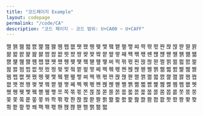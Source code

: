 ```yaml
---
title: "코드페이지 Example"
layout: codepage
permalink: "/code/CA"
description: "코드 페이지 - 코드 범위: U+CA00 ~ U+CAFF"
---
```


<span class="character">쨀</span>
<span class="character">쨁</span>
<span class="character">쨂</span>
<span class="character">쨃</span>
<span class="character">쨄</span>
<span class="character">쨅</span>
<span class="character">쨆</span>
<span class="character">쨇</span>
<span class="character">쨈</span>
<span class="character">쨉</span>
<span class="character">쨊</span>
<span class="character">쨋</span>
<span class="character">쨌</span>
<span class="character">쨍</span>
<span class="character">쨎</span>
<span class="character">쨏</span>
<span class="character">쨐</span>
<span class="character">쨑</span>
<span class="character">쨒</span>
<span class="character">쨓</span>
<span class="character">쨔</span>
<span class="character">쨕</span>
<span class="character">쨖</span>
<span class="character">쨗</span>
<span class="character">쨘</span>
<span class="character">쨙</span>
<span class="character">쨚</span>
<span class="character">쨛</span>
<span class="character">쨜</span>
<span class="character">쨝</span>
<span class="character">쨞</span>
<span class="character">쨟</span>
<span class="character">쨠</span>
<span class="character">쨡</span>
<span class="character">쨢</span>
<span class="character">쨣</span>
<span class="character">쨤</span>
<span class="character">쨥</span>
<span class="character">쨦</span>
<span class="character">쨧</span>
<span class="character">쨨</span>
<span class="character">쨩</span>
<span class="character">쨪</span>
<span class="character">쨫</span>
<span class="character">쨬</span>
<span class="character">쨭</span>
<span class="character">쨮</span>
<span class="character">쨯</span>
<span class="character">쨰</span>
<span class="character">쨱</span>
<span class="character">쨲</span>
<span class="character">쨳</span>
<span class="character">쨴</span>
<span class="character">쨵</span>
<span class="character">쨶</span>
<span class="character">쨷</span>
<span class="character">쨸</span>
<span class="character">쨹</span>
<span class="character">쨺</span>
<span class="character">쨻</span>
<span class="character">쨼</span>
<span class="character">쨽</span>
<span class="character">쨾</span>
<span class="character">쨿</span>
<span class="character">쩀</span>
<span class="character">쩁</span>
<span class="character">쩂</span>
<span class="character">쩃</span>
<span class="character">쩄</span>
<span class="character">쩅</span>
<span class="character">쩆</span>
<span class="character">쩇</span>
<span class="character">쩈</span>
<span class="character">쩉</span>
<span class="character">쩊</span>
<span class="character">쩋</span>
<span class="character">쩌</span>
<span class="character">쩍</span>
<span class="character">쩎</span>
<span class="character">쩏</span>
<span class="character">쩐</span>
<span class="character">쩑</span>
<span class="character">쩒</span>
<span class="character">쩓</span>
<span class="character">쩔</span>
<span class="character">쩕</span>
<span class="character">쩖</span>
<span class="character">쩗</span>
<span class="character">쩘</span>
<span class="character">쩙</span>
<span class="character">쩚</span>
<span class="character">쩛</span>
<span class="character">쩜</span>
<span class="character">쩝</span>
<span class="character">쩞</span>
<span class="character">쩟</span>
<span class="character">쩠</span>
<span class="character">쩡</span>
<span class="character">쩢</span>
<span class="character">쩣</span>
<span class="character">쩤</span>
<span class="character">쩥</span>
<span class="character">쩦</span>
<span class="character">쩧</span>
<span class="character">쩨</span>
<span class="character">쩩</span>
<span class="character">쩪</span>
<span class="character">쩫</span>
<span class="character">쩬</span>
<span class="character">쩭</span>
<span class="character">쩮</span>
<span class="character">쩯</span>
<span class="character">쩰</span>
<span class="character">쩱</span>
<span class="character">쩲</span>
<span class="character">쩳</span>
<span class="character">쩴</span>
<span class="character">쩵</span>
<span class="character">쩶</span>
<span class="character">쩷</span>
<span class="character">쩸</span>
<span class="character">쩹</span>
<span class="character">쩺</span>
<span class="character">쩻</span>
<span class="character">쩼</span>
<span class="character">쩽</span>
<span class="character">쩾</span>
<span class="character">쩿</span>
<span class="character">쪀</span>
<span class="character">쪁</span>
<span class="character">쪂</span>
<span class="character">쪃</span>
<span class="character">쪄</span>
<span class="character">쪅</span>
<span class="character">쪆</span>
<span class="character">쪇</span>
<span class="character">쪈</span>
<span class="character">쪉</span>
<span class="character">쪊</span>
<span class="character">쪋</span>
<span class="character">쪌</span>
<span class="character">쪍</span>
<span class="character">쪎</span>
<span class="character">쪏</span>
<span class="character">쪐</span>
<span class="character">쪑</span>
<span class="character">쪒</span>
<span class="character">쪓</span>
<span class="character">쪔</span>
<span class="character">쪕</span>
<span class="character">쪖</span>
<span class="character">쪗</span>
<span class="character">쪘</span>
<span class="character">쪙</span>
<span class="character">쪚</span>
<span class="character">쪛</span>
<span class="character">쪜</span>
<span class="character">쪝</span>
<span class="character">쪞</span>
<span class="character">쪟</span>
<span class="character">쪠</span>
<span class="character">쪡</span>
<span class="character">쪢</span>
<span class="character">쪣</span>
<span class="character">쪤</span>
<span class="character">쪥</span>
<span class="character">쪦</span>
<span class="character">쪧</span>
<span class="character">쪨</span>
<span class="character">쪩</span>
<span class="character">쪪</span>
<span class="character">쪫</span>
<span class="character">쪬</span>
<span class="character">쪭</span>
<span class="character">쪮</span>
<span class="character">쪯</span>
<span class="character">쪰</span>
<span class="character">쪱</span>
<span class="character">쪲</span>
<span class="character">쪳</span>
<span class="character">쪴</span>
<span class="character">쪵</span>
<span class="character">쪶</span>
<span class="character">쪷</span>
<span class="character">쪸</span>
<span class="character">쪹</span>
<span class="character">쪺</span>
<span class="character">쪻</span>
<span class="character">쪼</span>
<span class="character">쪽</span>
<span class="character">쪾</span>
<span class="character">쪿</span>
<span class="character">쫀</span>
<span class="character">쫁</span>
<span class="character">쫂</span>
<span class="character">쫃</span>
<span class="character">쫄</span>
<span class="character">쫅</span>
<span class="character">쫆</span>
<span class="character">쫇</span>
<span class="character">쫈</span>
<span class="character">쫉</span>
<span class="character">쫊</span>
<span class="character">쫋</span>
<span class="character">쫌</span>
<span class="character">쫍</span>
<span class="character">쫎</span>
<span class="character">쫏</span>
<span class="character">쫐</span>
<span class="character">쫑</span>
<span class="character">쫒</span>
<span class="character">쫓</span>
<span class="character">쫔</span>
<span class="character">쫕</span>
<span class="character">쫖</span>
<span class="character">쫗</span>
<span class="character">쫘</span>
<span class="character">쫙</span>
<span class="character">쫚</span>
<span class="character">쫛</span>
<span class="character">쫜</span>
<span class="character">쫝</span>
<span class="character">쫞</span>
<span class="character">쫟</span>
<span class="character">쫠</span>
<span class="character">쫡</span>
<span class="character">쫢</span>
<span class="character">쫣</span>
<span class="character">쫤</span>
<span class="character">쫥</span>
<span class="character">쫦</span>
<span class="character">쫧</span>
<span class="character">쫨</span>
<span class="character">쫩</span>
<span class="character">쫪</span>
<span class="character">쫫</span>
<span class="character">쫬</span>
<span class="character">쫭</span>
<span class="character">쫮</span>
<span class="character">쫯</span>
<span class="character">쫰</span>
<span class="character">쫱</span>
<span class="character">쫲</span>
<span class="character">쫳</span>
<span class="character">쫴</span>
<span class="character">쫵</span>
<span class="character">쫶</span>
<span class="character">쫷</span>
<span class="character">쫸</span>
<span class="character">쫹</span>
<span class="character">쫺</span>
<span class="character">쫻</span>
<span class="character">쫼</span>
<span class="character">쫽</span>
<span class="character">쫾</span>
<span class="character">쫿</span>